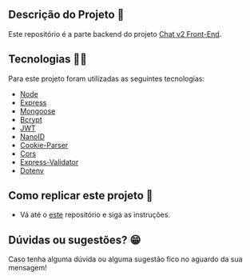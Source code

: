 ## Descrição do Projeto :ledger:

Este repositório é a parte backend do projeto [Chat v2 Front-End](https://github.com/rodhenr/Chat-v2-Front-End).

## Tecnologias :man_technologist:

Para este projeto foram utilizadas as seguintes tecnologias:

- [Node](https://nodejs.org/en/)
- [Express](https://expressjs.com/pt-br/)
- [Mongoose](https://mongoosejs.com/docs/queries.html)
- [Bcrypt](https://www.npmjs.com/package/bcrypt)
- [JWT](https://jwt.io/)
- [NanoID](https://www.npmjs.com/package/nanoid)
- [Cookie-Parser](https://www.npmjs.com/package/cookie-parser)
- [Cors](https://www.npmjs.com/package/cors)
- [Express-Validator](https://www.npmjs.com/package/express-validator)
- [Dotenv](https://www.npmjs.com/package/dotenv)

## Como replicar este projeto :dvd:

- Vá até o [este](https://github.com/rodhenr/Chat-v2-Front-End) repositório e siga as instruções.

## Dúvidas ou sugestões? :grin:

Caso tenha alguma dúvida ou alguma sugestão fico no aguardo da sua mensagem!

